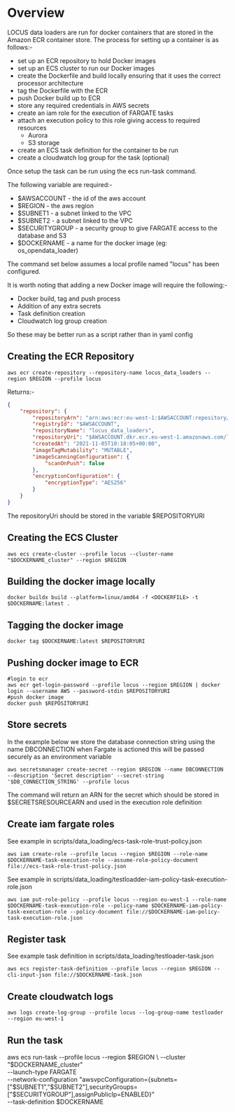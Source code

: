 # Overview

LOCUS data loaders are run for docker containers that are stored in the Amazon ECR container store. The process for setting up a container is as follows:-

- set up an ECR repository to hold Docker images
- set up an ECS cluster to run our Docker images
- create the Dockerfile and build locally ensuring that it uses the correct processor architecture
- tag the Dockerfile with the ECR 
- push Docker build up to ECR
- store any required credentials in AWS secrets
- create an iam role for the execution of FARGATE tasks
- attach an execution policy to this role giving access to required resources
  - Aurora
  - S3 storage
- create an ECS task definition for the container to be run
- create a cloudwatch log group for the task (optional)

Once setup the task can be run using the ecs run-task command. 

The following variable are required:-

- $AWSACCOUNT - the  id of the aws account
- $REGION - the aws region
- $SUBNET1 - a subnet linked to the VPC
- $SUBNET2 - a subnet linked to the VPC
- $SECURITYGROUP - a security group to give FARGATE access to the database and S3
- $DOCKERNAME - a name for the docker image (eg: os_opendata_loader)

The command set below assumes a local profile named "locus" has been configured.

It is worth noting that adding a new Docker image will require the following:-

- Docker build, tag and push process
- Addition of any extra secrets
- Task definition creation
- Cloudwatch log group creation

So these may be better run as a script rather than in yaml config

## Creating the ECR Repository

```shell
aws ecr create-repository --repository-name locus_data_loaders --region $REGION --profile locus
```

Returns:-
```json
{
    "repository": {
        "repositoryArn": "arn:aws:ecr:eu-west-1:$AWSACCOUNT:repository/locus_data_loaders",
        "registryId": "$AWSACCOUNT",
        "repositoryName": "locus_data_loaders",
        "repositoryUri": "$AWSACCOUNT.dkr.ecr.eu-west-1.amazonaws.com/locus_data_loaders",
        "createdAt": "2021-11-05T10:18:05+00:00",
        "imageTagMutability": "MUTABLE",
        "imageScanningConfiguration": {
            "scanOnPush": false
        },
        "encryptionConfiguration": {
            "encryptionType": "AES256"
        }
    }
}
```

The repositoryUri should be stored in the variable $REPOSITORYURI

## Creating the ECS Cluster

```shell
aws ecs create-cluster --profile locus --cluster-name "$DOCKERNAME_cluster" --region $REGION
```

## Building the docker image locally

```shell
docker buildx build --platform=linux/amd64 -f <DOCKERFILE> -t $DOCKERNAME:latest .
```

## Tagging the docker image

```shell
docker tag $DOCKERNAME:latest $REPOSITORYURI
```

## Pushing docker image to ECR

```shell
#login to ecr
aws ecr get-login-password --profile locus --region $REGION | docker login --username AWS --password-stdin $REPOSITORYURI
#push docker image
docker push $REPOSITORYURI
```

## Store secrets 

In the example below we store the database connection string using the name DBCONNECTION when Fargate is actioned this will be passed securely as an environment variable
```shell
aws secretsmanager create-secret --region $REGION --name DBCONNECTION --description 'Secret description' --secret-string '$DB_CONNECTION_STRING' --profile locus
```

The command will return an ARN for the secret which should be stored in $SECRETSRESOURCEARN and used in the execution role definition

## Create iam fargate roles

See example in scripts/data_loading/ecs-task-role-trust-policy.json

```shell
aws iam create-role --profile locus --region $REGION --role-name $DOCKERNAME-task-execution-role --assume-role-policy-document file://ecs-task-role-trust-policy.json
```
See example in scripts/data_loading/testloadder-iam-policy-task-execution-role.json

```shell
aws iam put-role-policy --profile locus --region eu-west-1 --role-name $DOCKERNAME-task-execution-role --policy-name $DOCKERNAME-iam-policy-task-execution-role --policy-document file://$DOCKERNAME-iam-policy-task-execution-role.json
```

## Register task

See example task definition in scripts/data_loading/testloader-task.json

```shell
aws ecs register-task-definition --profile locus --region $REGION --cli-input-json file://$DOCKERNAME-task.json
```


## Create cloudwatch logs

```shell
aws logs create-log-group --profile locus --log-group-name testloader --region eu-west-1
```

## Run the task

aws ecs run-task --profile locus --region $REGION \
--cluster "$DOCKERNAME_cluster" \
--launch-type FARGATE \
--network-configuration "awsvpcConfiguration={subnets=["$SUBNET1","$SUBNET2"],securityGroups=["$SECURITYGROUP"],assignPublicIp=ENABLED}" \
--task-definition $DOCKERNAME
 